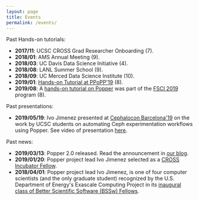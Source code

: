 ```yaml
---
layout: page
title: Events
permalink: /events/
---
```


Past Hands-on tutorials:

  * **2017/11**: UCSC CROSS Grad Researcher Onboarding (7).
  * **2018/01**: AMS Annual Meeting (9).
  * **2018/03**: UC Davis Data Science Initiative (4).
  * **2018/08**: LANL Summer School (9).
  * **2018/09**: UC Merced Data Science Institute (10).
  * **2019/01**: [Hands-on Tutorial at PPoPP'19][ppopp] (8).
  * **2019/08**: A [hands-on tutorial on Popper][fsci19] was part of 
    the [FSCI 2019](https://force11.org/fsci/2019/) program (8).

Past presentations:

  * **2019/05/19**: Ivo Jimenez presented at [Cephalocon 
    Barcelona'19](https://sched.co/MAKP) on the work by UCSC students 
    on automating Ceph experimentation workflows using Popper. See 
    video of presentation [here][cephalocon19].

Past news:

  * **2019/03/13**: Popper 2.0 released. Read the announcement in [our 
    blog](https://medium.com/getpopper/announcing-popper-2-0-a-github-actions-executioner-in-python-cf25620c021e).
  * **2019/01/20**: Popper project lead Ivo Jimenez selected as a 
    [CROSS Incubator 
    Fellow](https://cross.ucsc.edu/projects/index.html).
  * **2018/04/01**: Popper project lead Ivo Jimenez, is one of four 
    computer scientists (and the only graduate student) recognized by 
    the U.S. Department of Energy's Exascale Computing Project in its 
    [inaugural class of Better Scientific Software (BSSw) 
    Fellows](https://news.ucsc.edu/2018/02/bssw-fellow.html).

[ppopp]: https://ppopp19.sigplan.org/details/PPoPP-2019-Workshops-and-Tutorials/1/Tutorial-Creating-Repeatable-Reusable-Experimentation-Pipelines-With-Popper-Hands-on-Tutorial-
[fsci19]: https://www.force11.org/fsci/2019/course-abstracts#PM-B10
[cephalocon19]: https://www.youtube.com/watch?v=hC5Rk7XLw5k&list=PLrBUGiINAakNCnQUosh63LpHbf84vegNu&index=28&t=25s
